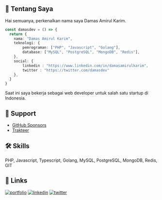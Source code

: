 ## 👋 Tentang Saya

Hai semuanya, perkenalkan nama saya Damas Amirul Karim.

```ts
const damasdev = () => {
  return {
    nama: "Damas Amirul Karim",
    teknologi: {
        pemrograman: ["PHP", "Javascript", "Golang"],
        database: ["MySQL", "PostgreSQL", "MongoDB", "Redis"],
    },
    social: {
        linkedin : "https://www.linkedin.com/in/damasamirulkarim",
        twitter : "https://twitter.com/damasdev"
    },
  }
}
```

Saat ini saya bekerja sebagai web developer untuk salah satu startup di Indonesia.

## 🚀 Support
- [GitHub Sponsors](https://github.com/sponsors/damasdev)
- [Trakteer](https://trakteer.id/codewithdamas/tip) 

## 🛠 Skills
PHP, Javascript, Typescript, Golang, MySQL, PostgreSQL, MongoDB, Redis, GIT

## 🔗 Links
[![portfolio](https://img.shields.io/badge/my_portfolio-000?style=for-the-badge&logo=ko-fi&logoColor=white)](https://kodedasar.com/)
[![linkedin](https://img.shields.io/badge/linkedin-0A66C2?style=for-the-badge&logo=linkedin&logoColor=white)](https://www.linkedin.com/in/damasamirulkarim)
[![twitter](https://img.shields.io/badge/twitter-1DA1F2?style=for-the-badge&logo=twitter&logoColor=white)](https://twitter.com/damasdev)
